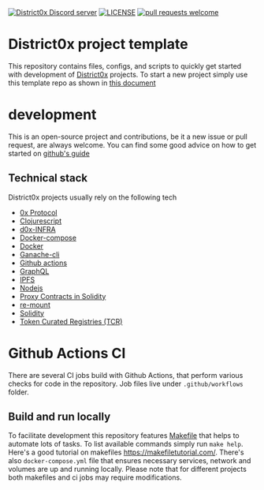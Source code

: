 <div align="left">
    <a href="https://discord.com/invite/sS2AWYm"><img alt="District0x Discord server" src="https://img.shields.io/discord/356854079022039062?label=district0x&logo=discord"></a>
    <a href="LICENSE"><img alt="LICENSE" src="https://img.shields.io/github/license/district0x/new_project_template"></a>
    <a href="http://makeapullrequest.com"><img alt="pull requests welcome" src="https://img.shields.io/badge/PRs-welcome-brightgreen.svg?style=flat"></a></p>
</div>

# District0x project template

This repository contains files, configs, and scripts to quickly get started with development of [District0x](https://district0x.io) projects. To start a new project simply use this template repo as shown in [this document](https://docs.github.com/en/github/creating-cloning-and-archiving-repositories/creating-a-repository-on-github/creating-a-repository-from-a-template)

# development

This is an open-source project and contributions, be it a new issue or pull request, are always welcome. You can find some good advice on how to get started on [github's guide](https://github.com/github/docs/blob/main/CONTRIBUTING.md)

## Technical stack

District0x projects usually rely on the following tech

-   [0x Protocol](https://blog.0xproject.com/a-beginners-guide-to-0x-81d30298a5e0)
-   [Clojurescript](https://clojurescript.org/)
-   [d0x-INFRA](https://github.com/district0x/d0x-INFRA)
-   [Docker-compose](https://docs.docker.com/compose/reference/)
-   [Docker](https://docs.docker.com/get-started/)
-   [Ganache-cli](https://github.com/trufflesuite/ganache-cli)
-   [Github actions](https://docs.github.com/en/actions)
-   [GraphQL](https://graphql.org/)
-   [IPFS](https://docs.ipfs.io/)
-   [Nodejs](https://nodejs.org/en/about/)
-   [Proxy Contracts in Solidity](https://blog.zeppelin.solutions/proxy-libraries-in-solidity-79fbe4b970fd)
-   [re-mount](https://github.com/district0x/d0x-INFRA/blob/master/re-mount.md)
-   [Solidity](http://solidity.readthedocs.io/en/develop/)
-   [Token Curated Registries (TCR)](https://medium.com/@ilovebagels/token-curated-registries-1-0-61a232f8dac7)

# Github Actions CI

There are several CI jobs build with Github Actions, that perform various checks for code in the repository. Job files live under `.github/workflows` folder.

## Build and run locally

To facilitate development this repository features [Makefile](Makefile) that helps to automate lots of tasks. To list available commands simply run `make help`. Here's a good tutorial on makefiles https://makefiletutorial.com/.
There's also `docker-compose.yml` file that ensures necessary services, network and volumes are up and running locally. Please note that for different projects both makefiles and ci jobs may require modifications.

